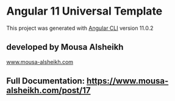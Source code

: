 # Angular 11 Universal Template

This project was generated with [Angular CLI](https://github.com/angular/angular-cli) version 11.0.2

## developed by Mousa Alsheikh

www.mousa-alsheikh.com

## Full Documentation: https://www.mousa-alsheikh.com/post/17
